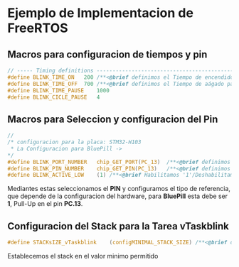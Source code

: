 # Ejemplo de Implementacion de FreeRTOS

## Macros para configuracion de tiempos y pin 
~~~ c   
// ----- Timing definitions -------------------------------------------------
#define BLINK_TIME_ON   200 /**<@brief definimos el Tiempo de encendido para el LED */
#define BLINK_TIME_OFF  700 /**<@brief definimos el Tiempo de aágado para el LED */
#define BLINK_TIME_PAUSE    1000  
#define BLINK_CICLE_PAUSE   4
~~~

## Macros para Seleccion y configuracion del Pin 
~~~ c
//
/* configuracion para la placa: STM32-H103
 * La Configuracion para BluePill ->
*/
#define BLINK_PORT_NUMBER   chip_GET_PORT(PC_13)  /**<@brief definimos el Puerto para el LED */
#define BLINK_PIN_NUMBER    chip_GET_PIN(PC_13)   /**<@brief definimos el Pin del LED */
#define BLINK_ACTIVE_LOW    (1) /**<@brief Habilitamos '1'/Deshabilitamos '0' el pull up del LED*/
~~~
Mediantes estas seleccionamos el **PIN** y configuramos el tipo de referencia, que depende de la configuracion del hardware, para **BluePill** esta debe ser **1**, Pull-Up en el pin **PC.13**.

## Configuracion del Stack para la Tarea vTaskblink
~~~ c
#define STACKsIZE_vTaskblink    (configMINIMAL_STACK_SIZE) /**<@brief definimos el tamaño del STACK de memoria para la tarea que maneja del LED */
~~~
Establecemos el stack en el valor minimo permitido



